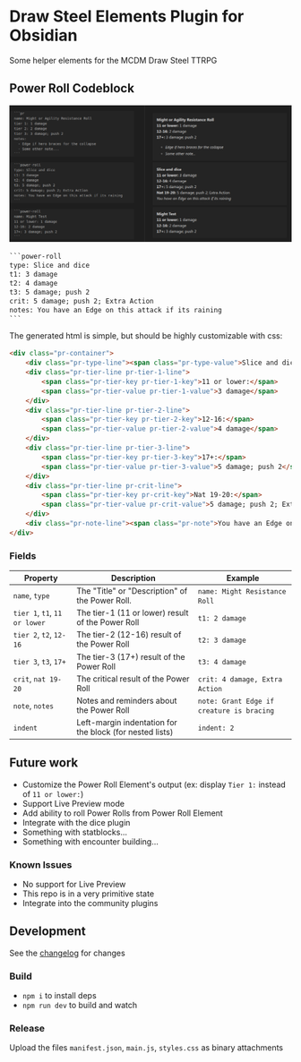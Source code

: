 # Draw Steel Elements Plugin for Obsidian

Some helper elements for the MCDM Draw Steel TTRPG

## Power Roll Codeblock

![powerroll.png](powerroll.png)

	```power-roll
	type: Slice and dice
	t1: 3 damage
	t2: 4 damage
	t3: 5 damage; push 2
	crit: 5 damage; push 2; Extra Action
	notes: You have an Edge on this attack if its raining
	```

The generated html is simple, but should be highly customizable with css:

```html
<div class="pr-container">
    <div class="pr-type-line"><span class="pr-type-value">Slice and dice</span></div>
    <div class="pr-tier-line pr-tier-1-line">
        <span class="pr-tier-key pr-tier-1-key">11 or lower:</span>
        <span class="pr-tier-value pr-tier-1-value">3 damage</span>
    </div>
    <div class="pr-tier-line pr-tier-2-line">
		<span class="pr-tier-key pr-tier-2-key">12-16:</span> 
		<span class="pr-tier-value pr-tier-2-value">4 damage</span>
	</div>
    <div class="pr-tier-line pr-tier-3-line">
		<span class="pr-tier-key pr-tier-3-key">17+:</span> 
		<span class="pr-tier-value pr-tier-3-value">5 damage; push 2</span>
	</div>
    <div class="pr-tier-line pr-crit-line">
		<span class="pr-tier-key pr-crit-key">Nat 19-20:</span> 
		<span class="pr-tier-value pr-crit-value">5 damage; push 2; Extra Action</span>
	</div>
    <div class="pr-note-line"><span class="pr-note">You have an Edge on this attack if its raining</span></div>
</div>
```

### Fields

| Property                      | Description                                              | Example                                   |
|-------------------------------| -------------------------------------------------------- | ----------------------------------------- |
| `name`, `type`                | The "Title" or "Description" of the Power Roll.          | `name: Might Resistance Roll`             |
| `tier 1`, `t1`, `11 or lower` | The tier-1 (11 or lower) result of the Power Roll        | `t1: 2 damage`                            |
| `tier 2`, `t2`, `12-16`       | The tier-2 (12-16) result of the Power Roll              | `t2: 3 damage`                            |
| `tier 3`, `t3`, `17+`         | The tier-3 (17+) result of the Power Roll                | `t3: 4 damage`                            |
| `crit`, `nat 19-20`           | The critical result of the Power Roll                    | `crit: 4 damage, Extra Action`            |
| `note`, `notes`               | Notes and reminders about the Power Roll                 | `note: Grant Edge if creature is bracing` |
| `indent`                      | Left-margin indentation for the block (for nested lists) | `indent: 2`                               |

## Future work

- Customize the Power Roll Element's output (ex: display `Tier 1:` instead of `11 or lower:`)
- Support Live Preview mode
- Add ability to roll Power Rolls from Power Roll Element
- Integrate with the dice plugin
- Something with statblocks...
- Something with encounter building...

### Known Issues

- No support for Live Preview
- This repo is in a very primitive state
- Integrate into the community plugins

## Development

See the [changelog](CHANGELOG.md) for changes 

### Build

- `npm i` to install deps
- `npm run dev` to build and watch

### Release

Upload the files `manifest.json`, `main.js`, `styles.css` as binary attachments
